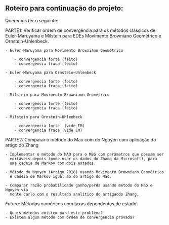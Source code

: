 ## Roteiro para continuação do projeto:

Queremos ter o seguinte:

PARTE1: Verificar ordem de convergência para os métodos clássicos
de Euler-Maruyama e Milstein para EDEs Movimento Browniano 
Geométrico e Ornstein-Uhlenbeck.

    - Euler-Maruyama para Movimento Browniano Geométrico
  
        - convergencia forte (feito)
        - convergencia fraca (feito)

    - Euler-Maruyama para Ornstein–Uhlenbeck

        - convergencia forte (feito)
        - convergencia fraca (feito)

    - Milstein para Movimento Browniano Geométrico

        - convergencia forte (feito)
        - convergencia fraca (feito)

    - Milstein para Ornstein–Uhlenbeck

        - convergencia forte  (vide EM)
        - convergencia fraca (vide EM)

PARTE2: Comparar o método do Mao com do Nguyen com aplicação do artigo do Zhang
    
    - Implementar o método do MAO para o MBG com parâmetros que possam ser 
      editáveis depois (pode usar os dados do Zhang da Microsoft), para
      uma cadeia de Markov com dois estados.

    - Método do Nguyen (Artigo 2018) usando Movimento Browniano Geométrico
      e Cadeia de Markov igual ao do artigo do Mao.
      
    - Comparar razão probabilidade ganho/perda usando método do Mao e Nguyen via
      monte carlo com o resultado analítico do artigaodo Zhang.


*Futuro*: Métodos numéricos com taxas dependentes de estado!

    - Quais métodos existem para este problema?
    - Existem algum método com ordem de convergencia provada?




        
